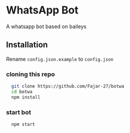 # WhatsApp Bot

A whatsapp bot based on baileys

## Installation
Rename `config.json.example` to `config.json`
### cloning this repo

```bash
  git clone https://github.com/Fajar-27/botwa
  cd botwa
  npm install
```
### start bot

```bash
  npm start
```
